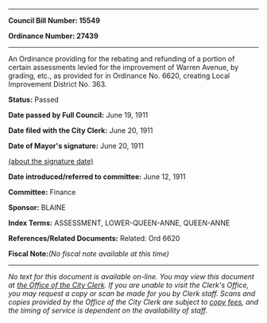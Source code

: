 

********

**Council Bill Number: 15549**
   
**Ordinance Number: 27439**
********

 An Ordinance providing for the rebating and refunding of a portion of certain assessments levied for the improvement of Warren Avenue, by grading, etc., as provided for in Ordinance No. 6620, creating Local Improvement District No. 363.

**Status:** Passed
   
**Date passed by Full Council:** June 19, 1911
   
**Date filed with the City Clerk:** June 20, 1911
   
**Date of Mayor's signature:** June 20, 1911
   
[(about the signature date)](/~public/approvaldate.htm)
   
   
   
**Date introduced/referred to committee:** June 12, 1911
   
**Committee:** Finance
   
**Sponsor:** BLAINE
   
   
**Index Terms:** ASSESSMENT, LOWER-QUEEN-ANNE, QUEEN-ANNE

**References/Related Documents:** Related: Ord 6620

**Fiscal Note:**_(No fiscal note available at this time)_
********

_No text for this document is available on-line. You may view this document at [the Office of the City Clerk](http://www.seattle.gov/leg/clerk/contactUs.htm). If you are unable to visit the Clerk's Office, you may request a copy or scan be made for you by Clerk staff. Scans and copies provided by the Office of the City Clerk are subject to [copy fees](http://clerk.seattle.gov/~public/clerkfees.htm), and the timing of service is dependent on the availability of staff._

